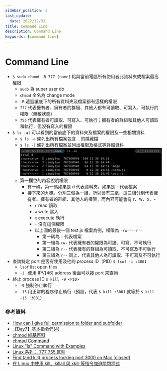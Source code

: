 ```yaml
---
sidebar_position: 2
last_update:
  date: 2022/12/31
title: Command Line
description: Command Line
keywords: [command line]
---
```


# Command Line

- `$ sudo chmod -R 777 [name]` 給與當前電腦所有使用者此資料夾或檔案最高權限
  - `sudo` 為 super user do
  - `chmod` 全名為 change mode
  - `-R` 遞迴讓底下的所有資料夾及檔案都有這樣的權限
  - `777` 代表擁有者、擁有者的群組、其他人都有可讀取、可寫入、可執行的權限（無敵狀態）
  - `755` 代表擁有者可讀取、可寫入、可執行；擁有者的群組和其他人可讀取和執行，但沒有寫入的權限
- `$ ls -al` 可以看到的當前底下的資料夾及檔案的權限及一些相關資料
  - `$ ls -a` 條列出所有檔案包含 .. 的隱藏檔
  - `$ ls -l` 條列出所有檔案並列出權限及格式等詳細資料
    ![terminal screenshot](./img/permission.png)
  - 第一欄位的內容說明權限
    - 有十碼，第一碼如果是 d 代表資料夾，如果是 - 代表檔案
    - 接下來的九碼，分別三個為一組，所以會有三組，這三組分別代表擁有者、擁有者的群組、其他人的權限，而內容可能會有 r、w、x、-
      - `r` read 讀取
      - `w` write 寫入
      - `x` execute 執行
      - `-` 沒有這個權限
      - 以上圖的最後一個 test.js 檔案為例，權限為 `-rw-r--r--`
        - 第一碼為 `-` 代表檔案
        - 第一組為 `rw-` 代表擁有者的權限為可讀、可寫、不可執行
        - 第二組為 `r--` 代表擁有的群組為可讀取、不可寫及不可執行
        - 第三組為 `r--` 同上，代表其他人為可讀取、不可寫及不可執行
- 查詢特定 port 是否有使用及他的 process ID（PID) `$ lsof -i :3001`
  - `lsof` list open files
  - `-i ` 使用 IPV[46] address 後面可以接 port 來查詢
- 終止 process ID `$ kill -9 <PID>`
  - `-9` 強制停止執行
  - `-15` 用正常的程序停止執行（預設，代表 `$ kill :3001` 就等於 `$ kill -15 :3001`）

### 參考資料

- [How can I give full permission to folder and subfolder](https://askubuntu.com/questions/719996/how-can-i-give-full-permission-to-folder-and-subfolder)
- [【Day7】基本指令們(4)](https://ithelp.ithome.com.tw/articles/10218257)
- [chmod 維基百科](https://zh.wikipedia.org/zh-tw/Chmod)
- [chmod Command](https://www.ibm.com/docs/zh-tw/aix/7.1?topic=c-chmod-command)
- [Linux "ls" Command with Examples](https://www.atatus.com/blog/ls-command-in-linux-with-example/)
- [Linux 系列： 777 755 区别](https://blog.csdn.net/VIP099/article/details/104810960)
- [Find (and kill) process locking port 3000 on Mac [closed]](https://stackoverflow.com/questions/3855127/find-and-kill-process-locking-port-3000-on-mac)
- [在 Linux 中使用 kill、killall 與 xkill 等指令強迫關閉程式](https://blog.gtwang.org/linux/linux-kill-killall-xkill/)
